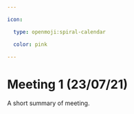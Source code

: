 ```yaml
---

icon: 

  type: openmoji:spiral-calendar

  color: pink

---
```


# Meeting 1 (23/07/21)

A short summary of meeting. 